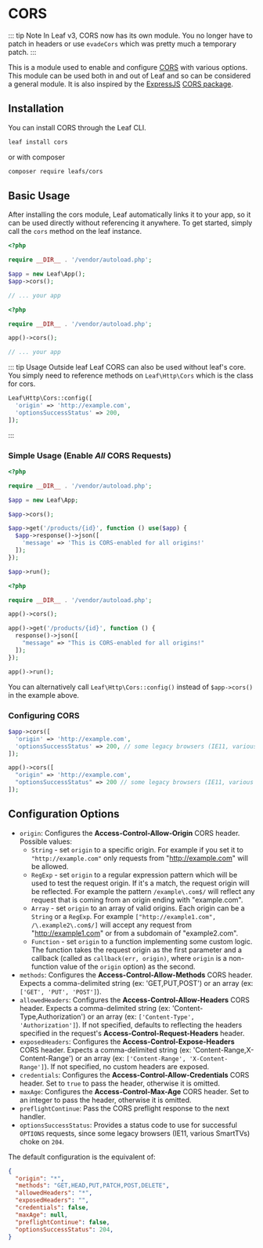 <!-- markdownlint-disable no-inline-html -->
# CORS

::: tip Note
In Leaf v3, CORS now has its own module. You no longer have to patch in headers or use `evadeCors` which was pretty much a temporary patch.
:::

This is a module used to enable and configure [CORS](http://en.wikipedia.org/wiki/Cross-origin_resource_sharing) with various options. This module can be used both in and out of Leaf and so can be considered a general module. It is also inspired by the [ExpressJS](https://github.com/expressjs/express) [CORS package](https://github.com/expressjs/cors).

## Installation

You can install CORS through the Leaf CLI.

```sh
leaf install cors
```

or with composer

```sh
composer require leafs/cors
```

## Basic Usage

After installing the cors module, Leaf automatically links it to your app, so it can be used directly without referencing it anywhere. To get started, simply call the `cors` method on the leaf instance.

<div class="class-mode">

```php
<?php

require __DIR__ . '/vendor/autoload.php';

$app = new Leaf\App();
$app->cors();

// ... your app
```

</div>
<div class="functional-mode">

```php
<?php

require __DIR__ . '/vendor/autoload.php';

app()->cors();

// ... your app
```

</div>

::: tip Usage Outside leaf
Leaf CORS can also be used without leaf's core. You simply need to reference methods on `Leaf\Http\Cors` which is the class for cors.

```php
Leaf\Http\Cors::config([
  'origin' => 'http://example.com',
  'optionsSuccessStatus' => 200,
]);
```

:::

### Simple Usage (Enable *All* CORS Requests)

<div class="class-mode">

```php
<?php

require __DIR__ . '/vendor/autoload.php';

$app = new Leaf\App;

$app->cors();

$app->get('/products/{id}', function () use($app) {
  $app->response()->json([
    'message' => 'This is CORS-enabled for all origins!'
  ]);
});

$app->run();
```

</div>
<div class="functional-mode">

```php
<?php

require __DIR__ . '/vendor/autoload.php';

app()->cors();

app()->get('/products/{id}', function () {
  response()->json([
    "message" => "This is CORS-enabled for all origins!"
  ]);
});

app()->run();
```

</div>

You can alternatively call `Leaf\Http\Cors::config()` instead of `$app->cors()` in the example above.

### Configuring CORS

<div class="class-mode">

```php
$app->cors([
  'origin' => 'http://example.com',
  'optionsSuccessStatus' => 200, // some legacy browsers (IE11, various SmartTVs) choke on 204
]);
```

</div>
<div class="functional-mode">

```php
app()->cors([
  "origin" => 'http://example.com',
  "optionsSuccessStatus" => 200 // some legacy browsers (IE11, various SmartTVs) choke on 204
]);
```

</div>

## Configuration Options

* `origin`: Configures the **Access-Control-Allow-Origin** CORS header. Possible values:
  * `String` - set `origin` to a specific origin. For example if you set it to `"http://example.com"` only requests from "http://example.com" will be allowed.
  * `RegExp` - set `origin` to a regular expression pattern which will be used to test the request origin. If it's a match, the request origin will be reflected. For example the pattern `/example\.com$/` will reflect any request that is coming from an origin ending with "example.com".
  * `Array` - set `origin` to an array of valid origins. Each origin can be a `String` or a `RegExp`. For example `["http://example1.com", /\.example2\.com$/]` will accept any request from "http://example1.com" or from a subdomain of "example2.com".
  * `Function` - set `origin` to a function implementing some custom logic. The function takes the request origin as the first parameter and a callback (called as `callback(err, origin)`, where `origin` is a non-function value of the `origin` option) as the second.
* `methods`: Configures the **Access-Control-Allow-Methods** CORS header. Expects a comma-delimited string (ex: 'GET,PUT,POST') or an array (ex: `['GET', 'PUT', 'POST']`).
* `allowedHeaders`: Configures the **Access-Control-Allow-Headers** CORS header. Expects a comma-delimited string (ex: 'Content-Type,Authorization') or an array (ex: `['Content-Type', 'Authorization']`). If not specified, defaults to reflecting the headers specified in the request's **Access-Control-Request-Headers** header.
* `exposedHeaders`: Configures the **Access-Control-Expose-Headers** CORS header. Expects a comma-delimited string (ex: 'Content-Range,X-Content-Range') or an array (ex: `['Content-Range', 'X-Content-Range']`). If not specified, no custom headers are exposed.
* `credentials`: Configures the **Access-Control-Allow-Credentials** CORS header. Set to `true` to pass the header, otherwise it is omitted.
* `maxAge`: Configures the **Access-Control-Max-Age** CORS header. Set to an integer to pass the header, otherwise it is omitted.
* `preflightContinue`: Pass the CORS preflight response to the next handler.
* `optionsSuccessStatus`: Provides a status code to use for successful `OPTIONS` requests, since some legacy browsers (IE11, various SmartTVs) choke on `204`.

The default configuration is the equivalent of:

```json
{
  "origin": "*",
  "methods": "GET,HEAD,PUT,PATCH,POST,DELETE",
  "allowedHeaders": "*",
  "exposedHeaders": "",
  "credentials": false,
  "maxAge": null,
  "preflightContinue": false,
  "optionsSuccessStatus": 204,
}
```
